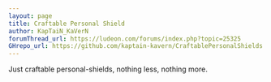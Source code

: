 ```yaml
---
layout: page
title: Craftable Personal Shield
author: KapTaiN_KaVerN
forumThread_url: https://ludeon.com/forums/index.php?topic=25325
GHrepo_url: https://github.com/kaptain-kavern/CraftablePersonalShields
---
```

Just craftable personal-shields, nothing less, nothing more.